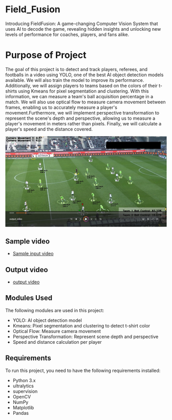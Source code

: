 # Field_Fusion
Introducing FieldFusion:  A game-changing Computer Vision System that uses AI to decode the game, revealing hidden insights and unlocking  new levels of performance for coaches, players, and fans alike.

# Purpose of Project
The goal of this project is to detect and track players, referees, and footballs in a video using YOLO, one of the best AI object detection models available. We will also train the model to improve its performance. Additionally, we will assign players to teams based on the colors of their t-shirts using Kmeans for pixel segmentation and clustering. With this information, we can measure a team's ball acquisition percentage in a match. We will also use optical flow to measure camera movement between frames, enabling us to accurately measure a player's movement.Furthermore, we will implement perspective transformation to represent the scene's depth and perspective, allowing us to measure a player's movement in meters rather than pixels. Finally, we will calculate a player's speed and the distance covered.

![Screenshot](output_videos/Screenshot.png)

## Sample video
-  [Sample input video](https://drive.google.com/file/d/1t6agoqggZKx6thamUuPAIdN_1zR9v9S_/view?usp=sharing)

## Output video
-  [output video]([https://drive.google.com/file/d/1t6agoqggZKx6thamUuPAIdN_1zR9v9S_/view?usp=sharing](https://drive.google.com/file/d/1wTchos7ReXpUz1dJU-Bu2f04G9KvDp16/view?usp=sharing))


## Modules Used
The following modules are used in this project:
- YOLO: AI object detection model
- Kmeans: Pixel segmentation and clustering to detect t-shirt color
- Optical Flow: Measure camera movement
- Perspective Transformation: Represent scene depth and perspective
- Speed and distance calculation per player

## Requirements
To run this project, you need to have the following requirements installed:
- Python 3.x
- ultralytics
- supervision
- OpenCV
- NumPy
- Matplotlib
- Pandas




